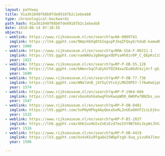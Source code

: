 ```yaml
---
layout: pathway
title: 91a361048f68b0fde89187b2c1ebeab8
type: chronological-backwards
path_hash: 91a361048f68b0fde89187b2c1ebeab8
date: 2018-06-14 07:10:55
objects:
- weblink: https://www.rijksmuseum.nl/en/search?q=HA-0009741
  imglink: https://lh4.ggpht.com/9WqnX6Xq0tbIegxpPJkqIFQoyErhduD-kamw8UgODpqkatHiIgGkMawOFui7otk4Vhm_mvfk-oNEyM3lHAcBH6t1-A=s200
  year: 1960
- weblink: https://www.rijksmuseum.nl/en/search?q=RMA-SSA-F-00211-1
  imglink: https://lh5.ggpht.com/vaeNAUuJg8mkgpxODPsaHh0in9P_C_QEpKcCzXXcI1HkTy-GEJypFhBu8S9SajtgJ5d9jlmAr0fq8365VIV_BLrh3w=s200
  year: 1922
- weblink: https://www.rijksmuseum.nl/en/search?q=RP-P-OB-55.128
  imglink: https://lh4.ggpht.com/bNmnrbqCFuDykVTDZ94xwJEu86dt4zjXrf-gGjCdXn1DanN74livFOsO_j6-lzC-ShTt4iVxLWn-1g0e2XQuiIt9llak=s200
  year: 1690
- weblink: https://www.rijksmuseum.nl/en/search?q=RP-P-OB-77.736
  imglink: https://lh4.ggpht.com/WNelUnB_jbY5yCVtcGjLMUI0PEY-l76wHaGjpQgHhDjhLeF931OvQmbyg9h0i1JxsJfvP_xVh9k_aOnzp8yO_qFhiW0=s200
  year: 1574
- weblink: https://www.rijksmuseum.nl/en/search?q=RP-P-1964-666
  imglink: https://lh3.ggpht.com/vbooXohGabwgFUxKwopWD0_6WOPw7BN2bs_uvAf80SZheqp8uDCKaf7kikglzI3v4SoD-lh6yg6Fz-OvbkKJrB1LxBM=s200
  year: 1547
- weblink: https://www.rijksmuseum.nl/en/search?q=RP-P-OB-8401
  imglink: https://lh5.ggpht.com/5oPNyHPbg4AyQmxa5eRL2nUEa0AVFZisLDjbvxUwWzvuwbgbHuCHU3obM6fWDxjSMozvQBtEoc5YbVrmzSwh8WZOgg=s200
  year: 1525
- weblink: https://www.rijksmuseum.nl/en/search?q=RP-P-BI-2837
  imglink: https://lh6.ggpht.com/4kK2usHU2x2nEsEzd7eo1VY9B7bOzJoyWzJhXzpOHWEaXyPi1Figm_RH0wo0ECvuM877mfNPlewcc8poh4pTBv6p0OA=s200
  year: 1516
- weblink: https://www.rijksmuseum.nl/en/search?q=RP-P-OB-4419
  imglink: https://lh3.ggpht.com/UvdxKSu9TgwQo2SWQpFzgO-Xuq_yivuR4JlmuvexqAlBrzKVr3SFTyZHfoKG-DysgNO4xZBbCwe4fmU0g0-NHZYkOc0=s200
  year: 1506

---
```

